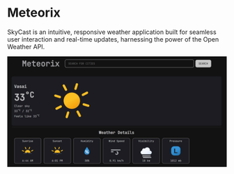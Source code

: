 # Meteorix 
<p>
SkyCast is an intuitive, responsive weather application built for seamless user interaction and real-time updates, harnessing the power of the Open Weather API.
</p>

![Meteorix](/images/Meteorix.png)